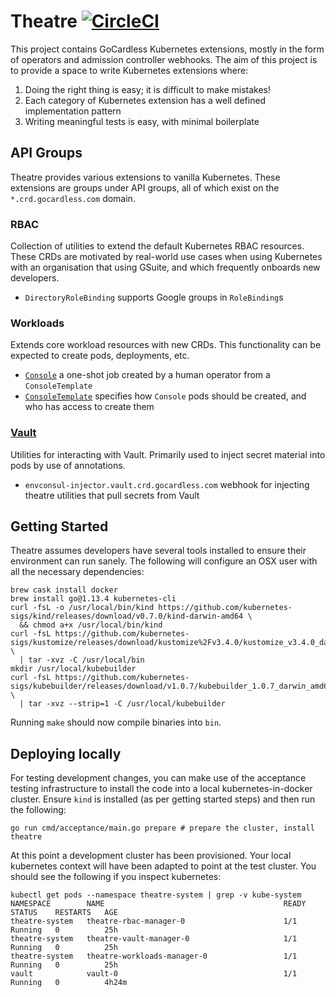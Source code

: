 # Theatre [![CircleCI](https://circleci.com/gh/gocardless/theatre.svg?style=svg)](https://circleci.com/gh/gocardless/theatre)

This project contains GoCardless Kubernetes extensions, mostly in the form of
operators and admission controller webhooks. The aim of this project is to
provide a space to write Kubernetes extensions where:

1. Doing the right thing is easy; it is difficult to make mistakes!
2. Each category of Kubernetes extension has a well defined implementation pattern
3. Writing meaningful tests is easy, with minimal boilerplate

## API Groups

Theatre provides various extensions to vanilla Kubernetes. These extensions are
groups under API groups, all of which exist on the `*.crd.gocardless.com`
domain.

### RBAC

Collection of utilities to extend the default Kubernetes RBAC resources. These
CRDs are motivated by real-world use cases when using Kubernetes with an
organisation that using GSuite, and which frequently onboards new developers.

- `DirectoryRoleBinding` supports Google groups in `RoleBinding`s

### Workloads

Extends core workload resources with new CRDs. This functionality can be
expected to create pods, deployments, etc.

- [`Console`](pkg/workloads/console) a one-shot job created by a human operator
  from a `ConsoleTemplate`
- [`ConsoleTemplate`](pkg/workloads/console) specifies how `Console` pods should
  be created, and who has access to create them

### [Vault](pkg/vault)

Utilities for interacting with Vault. Primarily used to inject secret material
into pods by use of annotations.

- `envconsul-injector.vault.crd.gocardless.com` webhook for injecting theatre
  utilities that pull secrets from Vault

## Getting Started

Theatre assumes developers have several tools installed to ensure their
environment can run sanely. The following will configure an OSX user with all
the necessary dependencies:

```shell
brew cask install docker
brew install go@1.13.4 kubernetes-cli
curl -fsL -o /usr/local/bin/kind https://github.com/kubernetes-sigs/kind/releases/download/v0.7.0/kind-darwin-amd64 \
  && chmod a+x /usr/local/bin/kind
curl -fsL https://github.com/kubernetes-sigs/kustomize/releases/download/kustomize%2Fv3.4.0/kustomize_v3.4.0_darwin_amd64.tar.gz \
  | tar -xvz -C /usr/local/bin
mkdir /usr/local/kubebuilder
curl -fsL https://github.com/kubernetes-sigs/kubebuilder/releases/download/v1.0.7/kubebuilder_1.0.7_darwin_amd64.tar.gz \
  | tar -xvz --strip=1 -C /usr/local/kubebuilder
```

Running `make` should now compile binaries into `bin`.

## Deploying locally

For testing development changes, you can make use of the acceptance testing
infrastructure to install the code into a local kubernetes-in-docker cluster.
Ensure `kind` is installed (as per getting started steps) and then run the
following:

```
go run cmd/acceptance/main.go prepare # prepare the cluster, install theatre
```

At this point a development cluster has been provisioned. Your local kubernetes
context will have been adapted to point at the test cluster. You should see the
following if you inspect kubernetes:

```shell
kubectl get pods --namespace theatre-system | grep -v kube-system
NAMESPACE        NAME                                        READY   STATUS    RESTARTS   AGE
theatre-system   theatre-rbac-manager-0                      1/1     Running   0          25h
theatre-system   theatre-vault-manager-0                     1/1     Running   0          25h
theatre-system   theatre-workloads-manager-0                 1/1     Running   0          25h
vault            vault-0                                     1/1     Running   0          4h24m
```
